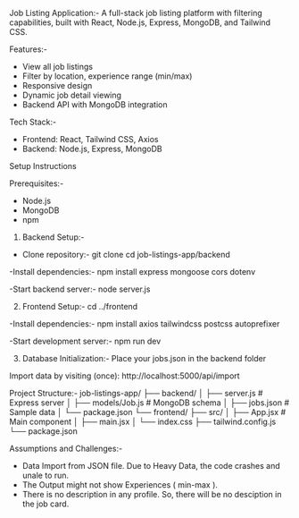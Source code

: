 Job Listing Application:-
A full-stack job listing platform with filtering capabilities, built with React, Node.js, Express, MongoDB, and Tailwind CSS.

Features:-
- View all job listings
- Filter by location, experience range (min/max)
- Responsive design
- Dynamic job detail viewing
- Backend API with MongoDB integration

Tech Stack:-
- Frontend: React, Tailwind CSS, Axios
- Backend: Node.js, Express, MongoDB

Setup Instructions

Prerequisites:-
- Node.js
- MongoDB
- npm

1. Backend Setup:-
- Clone repository:-
git clone <your-repo-url>
cd job-listings-app/backend

-Install dependencies:-
npm install express mongoose cors dotenv

-Start backend server:-
node server.js

2. Frontend Setup:-
cd ../frontend

-Install dependencies:-
npm install axios tailwindcss postcss autoprefixer

-Start development server:-
npm run dev

3. Database Initialization:-
Place your jobs.json in the backend folder

Import data by visiting (once):
http://localhost:5000/api/import

Project Structure:-
job-listings-app/
├── backend/
│   ├── server.js         # Express server
│   ├── models/Job.js     # MongoDB schema
│   ├── jobs.json         # Sample data
│   └── package.json
└── frontend/
    ├── src/
    │   ├── App.jsx       # Main component
    │   ├── main.jsx
    │   └── index.css
    ├── tailwind.config.js
    └── package.json

Assumptions and Challenges:-
- Data Import from JSON file. Due to Heavy Data, the code crashes and unale to run.
- The Output might not show Experiences ( min-max ).
- There is no description in any profile. So, there will be no desciption in the job card.
